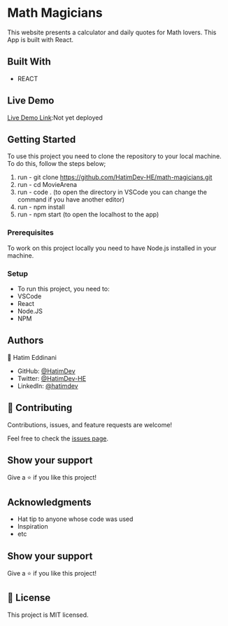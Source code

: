 # Math Magicians

This website presents a calculator and daily quotes for Math lovers. This App is built with React.

## Built With

- REACT

## Live Demo

[Live Demo Link]():Not yet deployed

## Getting Started

To use this project you need to clone the repository to your local machine. To do this, follow the steps below;
1. run - git clone https://github.com/HatimDev-HE/math-magicians.git
2. run - cd MovieArena
3. run - code . (to open the directory in VSCode you can change the command if you have another editor)
4. run - npm install
5. run - npm start (to open the localhost to the app)

### Prerequisites

To work on this project locally you need to have Node.js installed in your machine.

### Setup
- To run this project, you need to:
- VSCode
- React
- Node.JS
- NPM

## Authors

👤 Hatim Eddinani

- GitHub: [@HatimDev](https://twitter.com/HatimDev)
- Twitter: [@HatimDev-HE](https://github.com/HatimDev-HE)
- LinkedIn: [@hatimdev](https://www.linkedin.com/in/hatimdev/)

## 🤝 Contributing

Contributions, issues, and feature requests are welcome!

Feel free to check the [issues page](../../issues/).

## Show your support

Give a ⭐ if you like this project!

## Acknowledgments

- Hat tip to anyone whose code was used
- Inspiration
- etc

## Show your support

Give a ⭐️ if you like this project!

## 📝 License

This project is MIT licensed.
